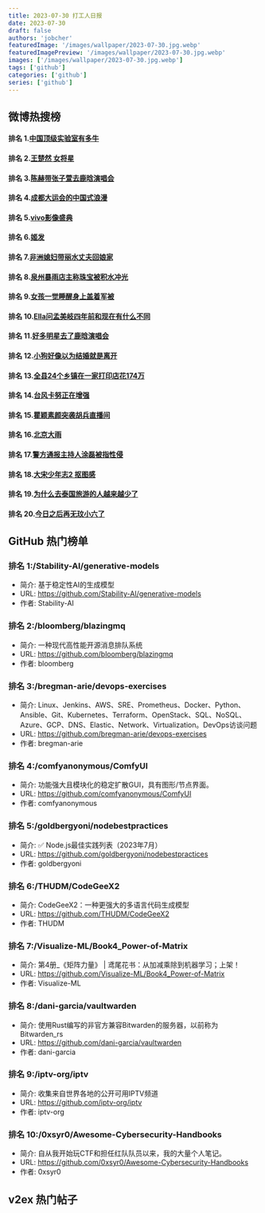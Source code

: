 ```yaml
---
title: 2023-07-30 打工人日报
date: 2023-07-30
draft: false
authors: 'jobcher'
featuredImage: '/images/wallpaper/2023-07-30.jpg.webp'
featuredImagePreview: '/images/wallpaper/2023-07-30.jpg.webp'
images: ['/images/wallpaper/2023-07-30.jpg.webp']
tags: ['github']
categories: ['github']
series: ['github']
---
```


## 微博热搜榜

#### 排名 1.[中国顶级实验室有多牛](https://s.weibo.com/weibo?q=中国顶级实验室有多牛)
#### 排名 2.[王楚然 女将星](https://s.weibo.com/weibo?q=王楚然女将星)
#### 排名 3.[陈赫带张子萱去鹿晗演唱会](https://s.weibo.com/weibo?q=陈赫带张子萱去鹿晗演唱会)
#### 排名 4.[成都大运会的中国式浪漫](https://s.weibo.com/weibo?q=成都大运会的中国式浪漫)
#### 排名 5.[vivo影像盛典](https://s.weibo.com/weibo?q=vivo影像盛典)
#### 排名 6.[姬发](https://s.weibo.com/weibo?q=姬发)
#### 排名 7.[非洲媳妇带丽水丈夫回娘家](https://s.weibo.com/weibo?q=非洲媳妇带丽水丈夫回娘家)
#### 排名 8.[泉州暴雨店主称珠宝被积水冲光](https://s.weibo.com/weibo?q=泉州暴雨店主称珠宝被积水冲光)
#### 排名 9.[女孩一觉睡醒身上盖着军被](https://s.weibo.com/weibo?q=女孩一觉睡醒身上盖着军被)
#### 排名 10.[Ella问孟美岐四年前和现在有什么不同](https://s.weibo.com/weibo?q=Ella问孟美岐四年前和现在有什么不同)
#### 排名 11.[好多明星去了鹿晗演唱会](https://s.weibo.com/weibo?q=好多明星去了鹿晗演唱会)
#### 排名 12.[小狗好像以为结婚就是离开](https://s.weibo.com/weibo?q=小狗好像以为结婚就是离开)
#### 排名 13.[全县24个乡镇在一家打印店花174万](https://s.weibo.com/weibo?q=全县24个乡镇在一家打印店花174万)
#### 排名 14.[台风卡努正在增强](https://s.weibo.com/weibo?q=台风卡努正在增强)
#### 排名 15.[瞿颖素颜突袭胡兵直播间](https://s.weibo.com/weibo?q=瞿颖素颜突袭胡兵直播间)
#### 排名 16.[北京大雨](https://s.weibo.com/weibo?q=北京大雨)
#### 排名 17.[警方通报主持人涂磊被指性侵](https://s.weibo.com/weibo?q=警方通报主持人涂磊被指性侵)
#### 排名 18.[大宋少年志2 抠图感](https://s.weibo.com/weibo?q=大宋少年志2抠图感)
#### 排名 19.[为什么去泰国旅游的人越来越少了](https://s.weibo.com/weibo?q=为什么去泰国旅游的人越来越少了)
#### 排名 20.[今日之后再无玟小六了](https://s.weibo.com/weibo?q=今日之后再无玟小六了)
## GitHub 热门榜单

### 排名 1:/Stability-AI/generative-models
- 简介: 基于稳定性AI的生成模型
- URL: https://github.com/Stability-AI/generative-models
- 作者: Stability-AI 

### 排名 2:/bloomberg/blazingmq
- 简介: 一种现代高性能开源消息排队系统
- URL: https://github.com/bloomberg/blazingmq
- 作者: bloomberg 

### 排名 3:/bregman-arie/devops-exercises
- 简介: Linux、Jenkins、AWS、SRE、Prometheus、Docker、Python、Ansible、Git、Kubernetes、Terraform、OpenStack、SQL、NoSQL、Azure、GCP、DNS、Elastic、Network、Virtualization。DevOps访谈问题
- URL: https://github.com/bregman-arie/devops-exercises
- 作者: bregman-arie 

### 排名 4:/comfyanonymous/ComfyUI
- 简介: 功能强大且模块化的稳定扩散GUI，具有图形/节点界面。
- URL: https://github.com/comfyanonymous/ComfyUI
- 作者: comfyanonymous 

### 排名 5:/goldbergyoni/nodebestpractices
- 简介: ✅ Node.js最佳实践列表（2023年7月）
- URL: https://github.com/goldbergyoni/nodebestpractices
- 作者: goldbergyoni 

### 排名 6:/THUDM/CodeGeeX2
- 简介: CodeGeeX2：一种更强大的多语言代码生成模型
- URL: https://github.com/THUDM/CodeGeeX2
- 作者: THUDM 

### 排名 7:/Visualize-ML/Book4_Power-of-Matrix
- 简介: 第4册_《矩阵力量》 | 鸢尾花书：从加减乘除到机器学习；上架！
- URL: https://github.com/Visualize-ML/Book4_Power-of-Matrix
- 作者: Visualize-ML 

### 排名 8:/dani-garcia/vaultwarden
- 简介: 使用Rust编写的非官方兼容Bitwarden的服务器，以前称为Bitwarden_rs
- URL: https://github.com/dani-garcia/vaultwarden
- 作者: dani-garcia 

### 排名 9:/iptv-org/iptv
- 简介: 收集来自世界各地的公开可用IPTV频道
- URL: https://github.com/iptv-org/iptv
- 作者: iptv-org 

### 排名 10:/0xsyr0/Awesome-Cybersecurity-Handbooks
- 简介: 自从我开始玩CTF和担任红队队员以来，我的大量个人笔记。
- URL: https://github.com/0xsyr0/Awesome-Cybersecurity-Handbooks
- 作者: 0xsyr0 

## v2ex 热门帖子

